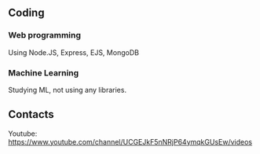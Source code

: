 ## Coding

### Web programming
Using Node.JS, Express, EJS, MongoDB

### Machine Learning
Studying ML, not using any libraries.

## Contacts
Youtube: https://www.youtube.com/channel/UCGEJkF5nNRjP64ymqkGUsEw/videos

<!--
**shrimpk/shrimpk** is a ✨ _special_ ✨ repository because its `README.md` (this file) appears on your GitHub profile.

Here are some ideas to get you started:

- 🔭 I’m currently working on ...
- 🌱 I’m currently learning ...
- 👯 I’m looking to collaborate on ...
- 🤔 I’m looking for help with ...
- 💬 Ask me about ...
- 📫 How to reach me: ...
- 😄 Pronouns: ...
- ⚡ Fun fact: ...
-->
